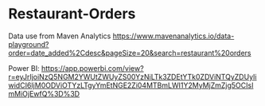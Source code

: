 # Restaurant-Orders

Data use from Maven Analytics
https://www.mavenanalytics.io/data-playground?order=date_added%2Cdesc&pageSize=20&search=restaurant%20orders

Power BI:
https://app.powerbi.com/view?r=eyJrIjoiNzQ5NGM2YWUtZWUyZS00YzNiLTk3ZDEtYTk0ZDViNTQyZDUyIiwidCI6IjM0ODViOTYzLTgyYmEtNGE2Zi04MTBmLWI1Y2MyMjZmZjg5OCIsImMiOjEwfQ%3D%3D
